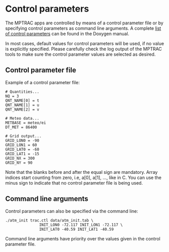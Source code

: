 # Control parameters

The MPTRAC apps are controlled by means of a control parameter file or by specifying control parameters as command line arguments. A complete [list of control parameters](https://slcs-jsc.github.io/mptrac/doxygen/structctl__t.html) can be found in the Doxygen manual.

In most cases, default values for control parameters will be used, if no value is explicitly specified. Please carefully check the log output of the MPTRAC tools to make sure the control parameter values are selected as desired.

## Control parameter file

Example of a control parameter file:

```
# Quantities...
NQ = 3
QNT_NAME[0] = t
QNT_NAME[1] = u
QNT_NAME[2] = v

# Meteo data...
METBASE = meteo/ei
DT_MET = 86400

# Grid output...
GRID_LON0 = -90
GRID_LON1 = 60
GRID_LAT0 = -60
GRID_LAT1 = -15
GRID_NX = 300
GRID_NY = 90
```

Note that the blanks before and after the equal sign are mandatory. Array indices start counting from zero, i.e, a[0], a[1], ..., like in C. You can use the minus sign to indicate that no control parameter file is being used.

## Command line arguments

Control parameters can also be specified via the command line:

```
./atm_init trac.ctl data/atm_init.tab \
               INIT_LON0 -72.117 INIT_LON1 -72.117 \
               INIT_LAT0 -40.59 INIT_LAT1 -40.59
```

Command line arguments have priority over the values given in the control parameter file.
